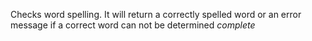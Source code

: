 Checks word spelling. It will return a correctly spelled word or an error message if a correct word can not be determined *complete* 
